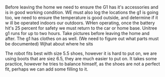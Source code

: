 Before leaving the home we need to ensure the G1 has it's accessories and is in good working condition. WE must also log the locations the g1 is going too, we need to ensure the temperature is good outside, and determine if it w
ill be operated indoors our outdoors. WHen operating, once the battery hit's 25 percent for safety we must return to the car or home base. Unitree g1 runs for up to two hours. 
Take pictures before leaving the home and after. The g1 has clothes on as well. (We need to figure out what parts must be documented) 
Wjhat about where he sits 

The robot fits best with size 5.5 shoes, however it is hard to put on, we are using boots that are siez 6.5, they are much easier to put on. It takes some practice, however he tries to balance himself, as the shoes are not a perfect fit, perhaps we can add some filling to it. 
